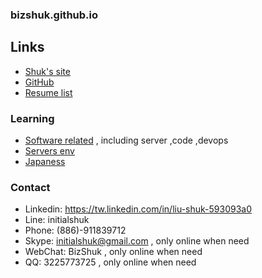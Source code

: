 ### bizshuk.github.io

## Links
- [Shuk's site](http://shuk.info/)
- [GitHub](https://github.com/BizShuk)
- [Resume list](https://github.com/BizShuk/bizshuk.github.io/tree/master/resume)

### Learning
- [Software related](https://github.com/BizShuk/code_sandbox) , including server ,code ,devops
- [Servers env](https://github.con/BizShuk/env_setup)
- [Japaness](https://github.com/BizShuk/japaness)

### Contact
- Linkedin: https://tw.linkedin.com/in/liu-shuk-593093a0
- Line: initialshuk
- Phone: (886)-911839712
- Skype: initialshuk@gmail.com , only online when need
- WebChat: BizShuk , only online when need
- QQ: 3225773725 , only online when need

